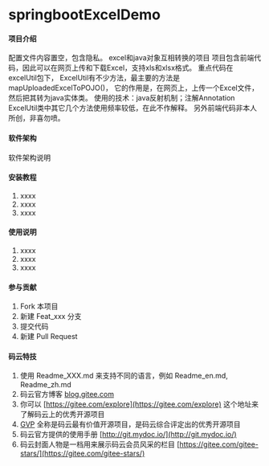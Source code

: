 # springbootExcelDemo

#### 项目介绍
配置文件内容置空，包含隐私。
excel和java对象互相转换的项目
项目包含前端代码，因此可以在网页上传和下载Excel，支持xls和xlsx格式。
重点代码在excelUtil包下，
ExcelUtil有不少方法，最主要的方法是mapUploadedExcelToPOJO()，
它的作用是，在网页上，上传一个Excel文件，然后把其转为java实体类。
使用的技术：java反射机制；注解Annotation
ExcelUtil类中其它几个方法使用频率较低，在此不作解释。
另外前端代码非本人所创，非喜勿喷。

#### 软件架构
软件架构说明


#### 安装教程

1. xxxx
2. xxxx
3. xxxx

#### 使用说明

1. xxxx
2. xxxx
3. xxxx

#### 参与贡献

1. Fork 本项目
2. 新建 Feat_xxx 分支
3. 提交代码
4. 新建 Pull Request


#### 码云特技

1. 使用 Readme\_XXX.md 来支持不同的语言，例如 Readme\_en.md, Readme\_zh.md
2. 码云官方博客 [blog.gitee.com](https://blog.gitee.com)
3. 你可以 [https://gitee.com/explore](https://gitee.com/explore) 这个地址来了解码云上的优秀开源项目
4. [GVP](https://gitee.com/gvp) 全称是码云最有价值开源项目，是码云综合评定出的优秀开源项目
5. 码云官方提供的使用手册 [http://git.mydoc.io/](http://git.mydoc.io/)
6. 码云封面人物是一档用来展示码云会员风采的栏目 [https://gitee.com/gitee-stars/](https://gitee.com/gitee-stars/)